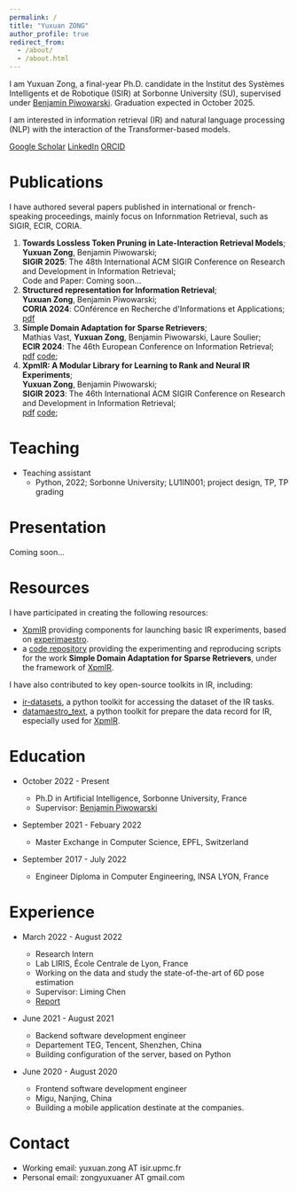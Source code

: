 ```yaml
---
permalink: /
title: "Yuxuan ZONG"
author_profile: true
redirect_from: 
  - /about/
  - /about.html
---
```


I am Yuxuan Zong, a final-year Ph.D. candidate in the Institut des Systèmes Intelligents et de Robotique (ISIR) at Sorbonne University (SU), supervised under [Benjamin Piwowarski](https://www.piwowarski.fr/). Graduation expected in October 2025. 

I am interested in information retrieval (IR) and natural language processing (NLP) with the interaction of the Transformer-based models. 

[Google Scholar](https://scholar.google.com/citations?user=c4TcAD0AAAAJ) [LinkedIn](https://www.linkedin.com/in/yuxuan-zong-943a42207/) [ORCID](https://orcid.org/my-orcid?orcid=0009-0002-0376-1369)

Publications
======

I have authored several papers published in international or french-speaking proceedings, mainly focus on Infornmation Retrieval, such as SIGIR, ECIR, CORIA. 

1. **Towards Lossless Token Pruning in Late-Interaction Retrieval Models**;    
   **Yuxuan Zong**, Benjamin Piwowarski;   
   **SIGIR 2025**: The 48th International ACM SIGIR Conference on Research and Development in Information Retrieval;     
   Code and Paper: Coming soon...     
2. **Structured representation for Information Retrieval**;      
   **Yuxuan Zong**, Benjamin Piwowarski;     
   **CORIA 2024**: COnférence en Recherche d'Informations et Applications;     
   [pdf](https://hal.sorbonne-universite.fr/hal-04788243v1/document)      
3. **Simple Domain Adaptation for Sparse Retrievers**;     
   Mathias Vast, **Yuxuan Zong**, Benjamin Piwowarski, Laure Soulier;      
   **ECIR 2024**: The 46th European Conference on Information Retrieval;     
   [pdf](https://arxiv.org/pdf/2401.11509v1) [code](https://git.isir.upmc.fr/mat_vast/cross_domain_adaptation);      
4. **XpmIR: A Modular Library for Learning to Rank and Neural IR Experiments**;     
   **Yuxuan Zong**, Benjamin Piwowarski;     
   **SIGIR 2023**: The 46th International ACM SIGIR Conference on Research and Development in Information Retrieval;     
   [pdf](https://yzong12138.github.io/files/xpmir.pdf) [code](https://github.com/experimaestro/experimaestro-ir);    

Teaching
======
* Teaching assistant
  - Python, 2022; Sorbonne University; LU1IN001; project design, TP, TP grading

Presentation
======

Coming soon...

Resources
======

I have participated in creating the following resources: 
* [XpmIR](https://github.com/experimaestro/experimaestro-ir) providing components for launching basic IR experiments, based on [experimaestro](https://github.com/experimaestro/experimaestro-python).
* a [code repository](https://git.isir.upmc.fr/mat_vast/cross_domain_adaptation) providing the experimenting and reproducing scripts for the work **Simple Domain Adaptation for Sparse Retrievers**, under the framework of [XpmIR](https://github.com/experimaestro/experimaestro-ir).

I have also contributed to key open-source toolkits in IR, including: 
* [ir-datasets](https://github.com/allenai/ir_datasets/), a python toolkit for accessing the dataset of the IR tasks.
* [datamaestro_text](https://github.com/experimaestro/datamaestro_text/), a python toolkit for prepare the data record for IR, especially used for [XpmIR](https://github.com/experimaestro/experimaestro-ir).

Education
======
* October 2022 - Present
  - Ph.D in Artificial Intelligence, Sorbonne University, France
  - Supervisor: [Benjamin Piwowarski](https://www.piwowarski.fr/)

* September 2021 - Febuary 2022
  - Master Exchange in Computer Science, EPFL, Switzerland

* September 2017 - July 2022
  - Engineer Diploma in Computer Engineering, INSA LYON, France

Experience
======
* March 2022 - August 2022
  - Research Intern
  - Lab LIRIS, École Centrale de Lyon, France
  - Working on the data and study the state-of-the-art of 6D pose estimation
  - Supervisor: Liming Chen
  - [Report](https://yzong12138.github.io/files/PFE_6D.pdf)

* June 2021 - August 2021
  - Backend software development engineer
  - Departement TEG, Tencent, Shenzhen, China
  - Building configuration of the server, based on Python

* June 2020 - August 2020
  - Frontend software development engineer
  - Migu, Nanjing, China
  - Building a mobile application destinate at the companies.

Contact
=======
* Working email: yuxuan.zong AT isir.upmc.fr
* Personal email: zongyuxuaner AT gmail.com